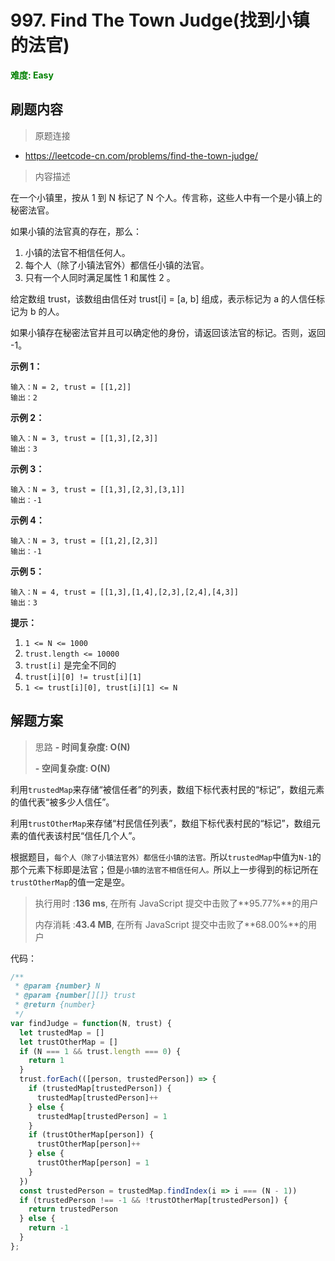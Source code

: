 # 997. Find The Town Judge(找到小镇的法官)

**<font color=green>难度: Easy</font>**

## 刷题内容

> 原题连接

* https://leetcode-cn.com/problems/find-the-town-judge/

> 内容描述

在一个小镇里，按从 1 到 N 标记了 N 个人。传言称，这些人中有一个是小镇上的秘密法官。

如果小镇的法官真的存在，那么：

1. 小镇的法官不相信任何人。
2. 每个人（除了小镇法官外）都信任小镇的法官。
3. 只有一个人同时满足属性 1 和属性 2 。

给定数组 trust，该数组由信任对 trust[i] = [a, b] 组成，表示标记为 a 的人信任标记为 b 的人。

如果小镇存在秘密法官并且可以确定他的身份，请返回该法官的标记。否则，返回 -1。

**示例 1：**

```
输入：N = 2, trust = [[1,2]]
输出：2
```

**示例 2：**

```
输入：N = 3, trust = [[1,3],[2,3]]
输出：3
```

**示例 3：**

```
输入：N = 3, trust = [[1,3],[2,3],[3,1]]
输出：-1
```

**示例 4：**

```
输入：N = 3, trust = [[1,2],[2,3]]
输出：-1
```

**示例 5：**

```
输入：N = 4, trust = [[1,3],[1,4],[2,3],[2,4],[4,3]]
输出：3
```

 **提示：**

1. `1 <= N <= 1000`
2. `trust.length <= 10000`
3. `trust[i]` 是完全不同的
4. `trust[i][0] != trust[i][1]`
5. `1 <= trust[i][0], trust[i][1] <= N`



## 解题方案

> 思路 
> **- 时间复杂度: O(N)** 
>
> **- 空间复杂度: O(N)**

利用`trustedMap`来存储“被信任者”的列表，数组下标代表村民的“标记”，数组元素的值代表“被多少人信任”。

利用`trustOtherMap`来存储“村民信任列表”，数组下标代表村民的“标记”，数组元素的值代表该村民“信任几个人”。

根据题目，`每个人（除了小镇法官外）都信任小镇的法官。`所以`trustedMap`中值为`N-1`的那个元素下标即是法官；但是`小镇的法官不相信任何人。`所以上一步得到的标记所在`trustOtherMap`的值一定是空。

> 执行用时 :**136 ms**, 在所有 JavaScript 提交中击败了**95.77%**的用户
>
> 内存消耗 :**43.4 MB**, 在所有 JavaScript 提交中击败了**68.00%**的用户

代码：

```javascript
/**
 * @param {number} N
 * @param {number[][]} trust
 * @return {number}
 */
var findJudge = function(N, trust) {
  let trustedMap = []
  let trustOtherMap = []
  if (N === 1 && trust.length === 0) {
    return 1
  }
  trust.forEach(([person, trustedPerson]) => {
    if (trustedMap[trustedPerson]) {
      trustedMap[trustedPerson]++
    } else {
      trustedMap[trustedPerson] = 1
    }
    if (trustOtherMap[person]) {
      trustOtherMap[person]++
    } else {
      trustOtherMap[person] = 1
    }
  })
  const trustedPerson = trustedMap.findIndex(i => i === (N - 1))
  if (trustedPerson !== -1 && !trustOtherMap[trustedPerson]) {
    return trustedPerson
  } else {
    return -1
  }
};
```

